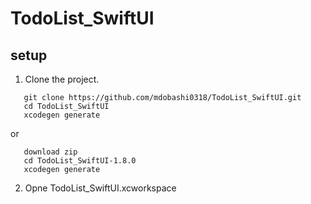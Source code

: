 # TodoList_SwiftUI


## setup
1. Clone the project.
```
   git clone https://github.com/mdobashi0318/TodoList_SwiftUI.git
   cd TodoList_SwiftUI
   xcodegen generate
```
or 
```
   download zip
   cd TodoList_SwiftUI-1.8.0
   xcodegen generate
```
2. Opne TodoList_SwiftUI.xcworkspace


   

